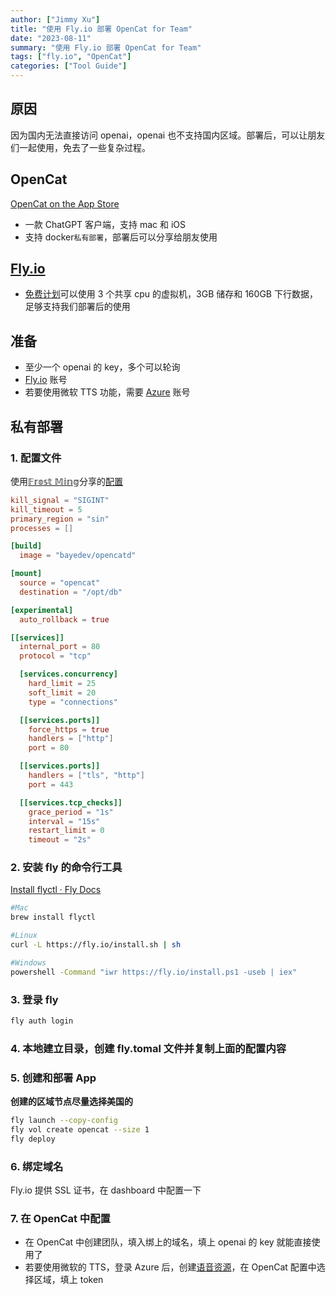 ```yaml
---
author: ["Jimmy Xu"]
title: "使用 Fly.io 部署 OpenCat for Team"
date: "2023-08-11"
summary: "使用 Fly.io 部署 OpenCat for Team"
tags: ["fly.io", "OpenCat"]
categories: ["Tool Guide"]
---
```


## 原因

因为国内无法直接访问 openai，openai 也不支持国内区域。部署后，可以让朋友们一起使用，免去了一些复杂过程。

## OpenCat

[OpenCat on the App Store](https://apps.apple.com/us/app/opencat/id6445999201)

- 一款 ChatGPT 客户端，支持 mac 和 iOS
- 支持 docker`私有部署`，部署后可以分享给朋友使用

## [Fly.io](https://fly.io/)

- [免费计划](https://fly.io/docs/about/pricing/#plans)可以使用 3 个共享 cpu 的虚拟机，3GB 储存和 160GB 下行数据，足够支持我们部署后的使用

## 准备

- 至少一个 openai 的 key，多个可以轮询
- [Fly.io](https://fly.io/) 账号
- 若要使用微软 TTS 功能，需要 [Azure](https://azure.microsoft.com/zh-cn/) 账号

## 私有部署

### 1. 配置文件

使用[𝔽𝕣𝕠𝕤𝕥 𝕄𝕚𝕟𝕘](https://twitter.com/frostming90)分享的[配置](https://gist.github.com/frostming/05f41d3e35bf798fd224bc23fc07fcd6)

```toml
kill_signal = "SIGINT"
kill_timeout = 5
primary_region = "sin"
processes = []

[build]
  image = "bayedev/opencatd"

[mount]
  source = "opencat"
  destination = "/opt/db"

[experimental]
  auto_rollback = true

[[services]]
  internal_port = 80
  protocol = "tcp"

  [services.concurrency]
    hard_limit = 25
    soft_limit = 20
    type = "connections"

  [[services.ports]]
    force_https = true
    handlers = ["http"]
    port = 80

  [[services.ports]]
    handlers = ["tls", "http"]
    port = 443

  [[services.tcp_checks]]
    grace_period = "1s"
    interval = "15s"
    restart_limit = 0
    timeout = "2s"
```

### 2. 安装 fly 的命令行工具

[Install flyctl · Fly Docs](https://fly.io/docs/hands-on/install-flyctl/)

```bash
#Mac
brew install flyctl

#Linux
curl -L https://fly.io/install.sh | sh

#Windows
powershell -Command "iwr https://fly.io/install.ps1 -useb | iex"

```

### 3. 登录 fly

```bash
fly auth login
```

### 4. 本地建立目录，创建 fly.tomal 文件并复制上面的配置内容

### 5. 创建和部署 App

**创建的区域节点尽量选择美国的**

```bash
fly launch --copy-config
fly vol create opencat --size 1
fly deploy
```

### 6. 绑定域名

Fly.io 提供 SSL 证书，在 dashboard 中配置一下

### 7. 在 OpenCat 中配置

- 在 OpenCat 中创建团队，填入绑上的域名，填上 openai 的 key 就能直接使用了
- 若要使用微软的 TTS，登录 Azure 后，创建[语音资源](https://portal.azure.com/#create/Microsoft.CognitiveServicesSpeechServices)，在 OpenCat 配置中选择区域，填上 token
